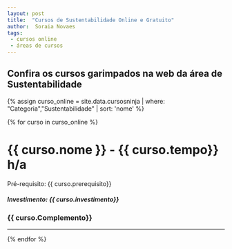 ```yaml
---
layout: post
title:  "Cursos de Sustentabilidade Online e Gratuito"
author:  Soraia Novaes
tags: 
 - cursos online
 - áreas de cursos
---
```


## Confira os cursos garimpados na web da área de Sustentabilidade

 {% assign curso_online = site.data.cursosninja | where: "Categoria","Sustentabilidade" | sort: 'nome'  %}

{% for curso in curso_online %}
<h1 class="post-title">{{ curso.nome }} - {{ curso.tempo}} h/a</h1>

<p>Pré-requisito: {{ curso.prerequisito}}</p>

<h5>Investimento: {{ curso.investimento}}</h5>
<h3>{{ curso.Complemento}}</h3>
<hr>

 {% endfor %}      
